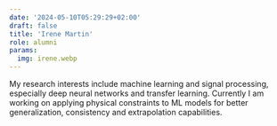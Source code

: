 ```yaml
---
date: '2024-05-10T05:29:29+02:00'
draft: false
title: 'Irene Martin'
role: alumni
params:
  img: irene.webp
---
```


My research interests include machine learning and signal processing, especially deep neural networks and transfer learning. Currently I am working on applying physical constraints to ML models for better generalization, consistency and extrapolation capabilities.

